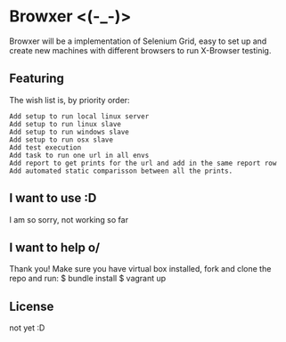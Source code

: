 Browxer    <(-_-)>
=======

Browxer will be a implementation of Selenium Grid, easy to set up and create new machines with different browsers to run X-Browser testinig.

Featuring
--------------

The wish list is, by priority order:

    Add setup to run local linux server
    Add setup to run linux slave
    Add setup to run windows slave
    Add setup to run osx slave 
    Add test execution
    Add task to run one url in all envs
    Add report to get prints for the url and add in the same report row
    Add automated static comparisson between all the prints.

I want to use :D
---------------
I am so sorry, not working so far

I want to help o/
-----------------

Thank you!
Make sure you have virtual box installed, fork and clone the repo and run:
    $ bundle install
    $ vagrant up

License
---------
not yet :D
